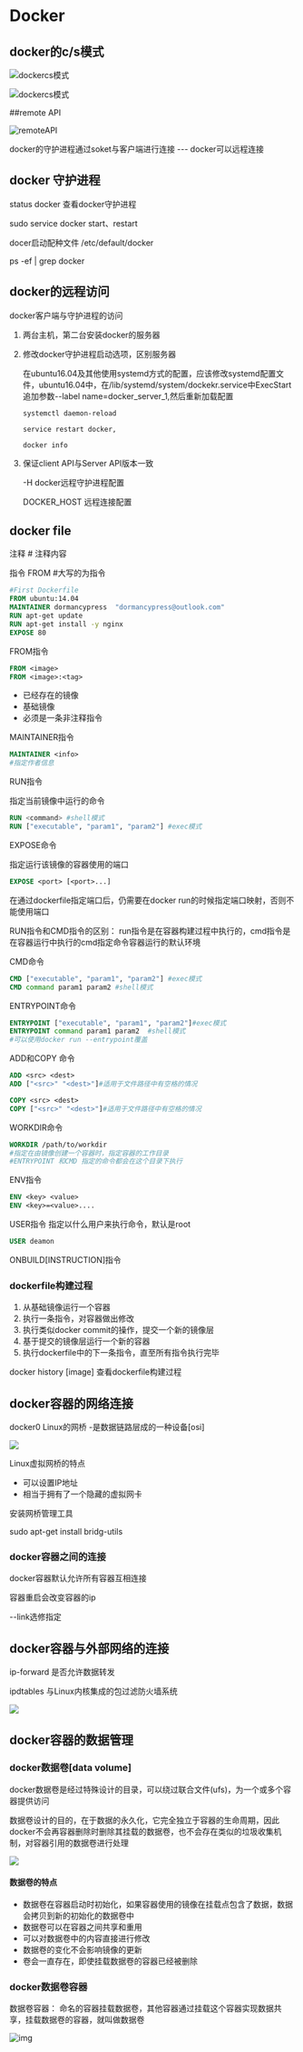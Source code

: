 # Docker

## docker的c/s模式

![dockercs模式](./docker1.png)

![dockercs模式](./docker2.png)

##remote API

![remoteAPI](./remote.png)



docker的守护进程通过soket与客户端进行连接 --- docker可以远程连接

## docker 守护进程

status docker 查看docker守护进程

sudo service docker start、restart 

docer启动配种文件  /etc/default/docker

ps -ef | grep docker

## docker的远程访问

docker客户端与守护进程的访问

1. 两台主机，第二台安装docker的服务器

2. 修改docker守护进程启动选项，区别服务器

   在ubuntu16.04及其他使用systemd方式的配置，应该修改systemd配置文件，ubuntu16.04中，在/lib/systemd/system/dockekr.service中ExecStart 追加参数--label name=docker_server_1,然后重新加载配置

   ``systemctl daemon-reload``

   ``service restart docker,``

   ``docker info``

3. 保证client API与Server API版本一致 

    -H docker远程守护进程配置

   DOCKER_HOST 远程连接配置

## docker file

注释   # 注释内容

指令 FROM #大写的为指令

```dockerfile
#First Dockerfile
FROM ubuntu:14.04
MAINTAINER dormancypress  "dormancypress@outlook.com"
RUN apt-get update
RUN apt-get install -y nginx
EXPOSE 80
```

FROM指令

```dockerfile
FROM <image>
FROM <image>:<tag>
```

- 已经存在的镜像
- 基础镜像
- 必须是一条非注释指令

MAINTAINER指令

```dockerfile
MAINTAINER <info>
#指定作者信息
```

RUN指令

指定当前镜像中运行的命令

```dockerfile
RUN <command> #shell模式
RUN ["executable", "param1", "param2"] #exec模式
```

EXPOSE命令

指定运行该镜像的容器使用的端口

```dockerfile
EXPOSE <port> [<port>...]
```

在通过dockerfile指定端口后，仍需要在docker run的时候指定端口映射，否则不能使用端口

RUN指令和CMD指令的区别： run指令是在容器构建过程中执行的，cmd指令是在容器运行中执行的cmd指定命令容器运行的默认环境 

CMD命令

```dockerfile
CMD ["executable", "param1", "param2"] #exec模式
CMD command param1 param2 #shell模式
```

ENTRYPOINT命令

```dockerfile
ENTRYPOINT ["executable", "param1", "param2"]#exec模式
ENTRYPOINT command param1 param2  #shell模式
#可以使用docker run --entrypoint覆盖
```

ADD和COPY 命令

```dockerfile
ADD <src> <dest>  
ADD ["<src>" "<dest>"]#适用于文件路径中有空格的情况

COPY <src> <dest> 
COPY ["<src>" "<dest>"]#适用于文件路径中有空格的情况
```

WORKDIR命令

```dockerfile
WORKDIR /path/to/workdir 
#指定在由镜像创建一个容器时，指定容器的工作目录
#ENTRYPOINT 和CMD 指定的命令都会在这个目录下执行
```

ENV指令

```dockerfile
ENV <key> <value>
ENV <key>=<value>....
```

USER指令 指定以什么用户来执行命令，默认是root

```dockerfile
USER deamon
```

ONBUILD[INSTRUCTION]指令

### dockerfile构建过程

1. 从基础镜像运行一个容器
2. 执行一条指令，对容器做出修改
3. 执行类似docker commit的操作，提交一个新的镜像层
4. 基于提交的镜像层运行一个新的容器
5. 执行dockerfile中的下一条指令，直至所有指令执行完毕

docker history [image] 查看dockerfile构建过程

## docker容器的网络连接

docker0 Linux的网桥 -是数据链路层成的一种设备[osi]

![](./osi.png)

Linux虚拟网桥的特点

- 可以设置IP地址
- 相当于拥有了一个隐藏的虚拟网卡

安装网桥管理工具

sudo apt-get install bridg-utils

### docker容器之间的连接

docker容器默认允许所有容器互相连接 

容器重启会改变容器的ip

--link选修指定





## docker容器与外部网络的连接

ip-forward 是否允许数据转发

ipdtables 与Linux内核集成的包过滤防火墙系统

![](./iptables.png)

## docker容器的数据管理

### docker数据卷[data volume]

docker数据卷是经过特殊设计的目录，可以绕过联合文件(ufs)，为一个或多个容器提供访问

数据卷设计的目的，在于数据的永久化，它完全独立于容器的生命周期，因此docker不会再容器删除时删除其挂载的数据卷，也不会存在类似的垃圾收集机制，对容器引用的数据卷进行处理

![](./datavulme.png)

#### 数据卷的特点

- 数据卷在容器启动时初始化，如果容器使用的镜像在挂载点包含了数据，数据会拷贝到新的初始化的数据卷中
- 数据卷可以在容器之间共享和重用
- 可以对数据卷中的内容直接进行修改
- 数据卷的变化不会影响镜像的更新
- 卷会一直存在，即使挂载数据卷的容器已经被删除





### docker数据卷容器

数据卷容器： 命名的容器挂载数据卷，其他容器通过挂载这个容器实现数据共享，挂载数据卷的容器，就叫做数据卷

![img](./volumecon.png?lastModify=1525057873)

